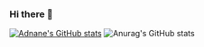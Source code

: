 ### Hi there 👋
[![Adnane's GitHub stats](https://github-readme-stats.vercel.app/api?username=lakhaladnane)](https://github.com/lakhaladnane/github-readme-stats)
![Anurag's GitHub stats](https://github-readme-stats.vercel.app/api?username=lakhaladnane&show=reviews)
<!--
**lakhaladnane/lakhaladnane** is a ✨ _special_ ✨ repository because its `README.md` (this file) appears on your GitHub profile.
![Adnane's GitHub stats](https://github-readme-stats.vercel.app/api?username=lakhaladnane&show_icons=true)
Here are some ideas to get you started:

- 🔭 I’m currently working on ...
- 🌱 I’m currently learning ...
- 👯 I’m looking to collaborate on ...
- 🤔 I’m looking for help with ...
- 💬 Ask me about ...
- 📫 How to reach me: ...
- 😄 Pronouns: ...
- ⚡ Fun fact: ...
-->
